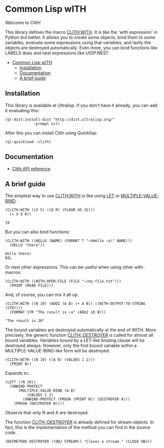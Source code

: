 <h1 id="header:ADP:HEADERTAG3">Common Lisp wITH</h1>

Welcome to Clith\!

This library defines the macro <a href="/docs/api.md#function:CLITH:WITH">CLITH:WITH</a>\. It is like the \'with expression\' in Python but better\. It allows you to create some objects\, bind them to some variables\, evaluate some expressions using that variables\, and lastly the objects are destroyed automatically\. Even more\, you can bind functions like LABELS does and nest expressions like UIOP\:NEST\.

* <a href="/README.md#header:ADP:HEADERTAG3">Common Lisp wITH</a>
  * <a href="/README.md#header:ADP:HEADERTAG4">Installation</a>
  * <a href="/README.md#header:ADP:HEADERTAG5">Documentation</a>
  * <a href="/README.md#header:ADP:HEADERTAG6">A brief guide</a>

<h2 id="header:ADP:HEADERTAG4">Installation</h2>

This library is available at Ultralisp\. If you don\'t have it already\, you can add it evaluating this\:

`````Lisp
(ql-dist:install-dist "http://dist.ultralisp.org/"
			 :prompt nil)
`````

After this you can install Clith using Quicklisp\:

`````Lisp
(ql:quickload :clith)
`````

<h2 id="header:ADP:HEADERTAG5">Documentation</h2>

* <a href="/docs/api.md#header:CLITH:API-REFERENCE-HEADER">Clith API reference</a>

<h2 id="header:ADP:HEADERTAG6">A brief guide</h2>

The simplest way to use <a href="/docs/api.md#function:CLITH:WITH">CLITH:WITH</a> is like using [LET](http://www.lispworks.com/reference/HyperSpec/Body/s_let_l.htm) or [MULTIPLE\-VALUE\-BIND](http://www.lispworks.com/reference/HyperSpec/Body/m_multip.htm)\:

```Lisp
(CLITH:WITH ((X 5) ((Q R) (FLOOR 45 32)))
  (+ X Q R))

19
```

But you can also bind functions\:

```Lisp
(CLITH:WITH ((HELLO (NAME) (FORMAT T "~%Hello ~a!" NAME)))
  (HELLO "there"))

Hello there!
NIL
```

Or nest other expressions\. This can be useful when using other with\- macros\:

`````Lisp
(CLITH:WITH ((WITH-OPEN-FILE (FILE "~/my-file.txt")))
  (PRINT (READ FILE)))
`````

And\, of course\, you can mix it all up\.

```Lisp
(CLITH:WITH ((N 10) (ADD2 (A B) (+ A B)) ((WITH-OUTPUT-TO-STRING (STR))))
  (FORMAT STR "The result is ~a" (ADD2 10 N)))

"The result is 20"
```

The bound variables are destroyed automatically at the end of WITH\. More precisely\, the generic function <a href="/docs/api.md#function:CLITH:DESTROYER">CLITH::DESTROYER</a> is called for almost all bound variables\. Variables bound by a LET\-like binding clause will be destroyed always\. However\, only the first bound variable within a MULTIPLE\-VALUE\-BIND\-like form will be destroyed\.

`````Lisp
(CLITH:WITH ((N 10) ((A B) (VALUES 1 2)))
  (PRINT N))
`````

Expands to\:

`````Lisp
(LET* ((N 10))
  (UNWIND-PROTECT
      (MULTIPLE-VALUE-BIND (A B)
          (VALUES 1 2)
        (UNWIND-PROTECT (PROGN (PRINT N)) (DESTROYER A)))
    (PROGN (DESTROYER N))))
`````

Observe that only N and A are destroyed\.

The function <a href="/docs/api.md#function:CLITH:DESTROYER">CLITH::DESTROYER</a> is already defined for stream objects\. In fact\, this is the implementation of the method you can find in the source code\.

`````Lisp
(DEFMETHOD DESTROYER ((OBJ STREAM)) "Closes a stream." (CLOSE OBJ))
`````

